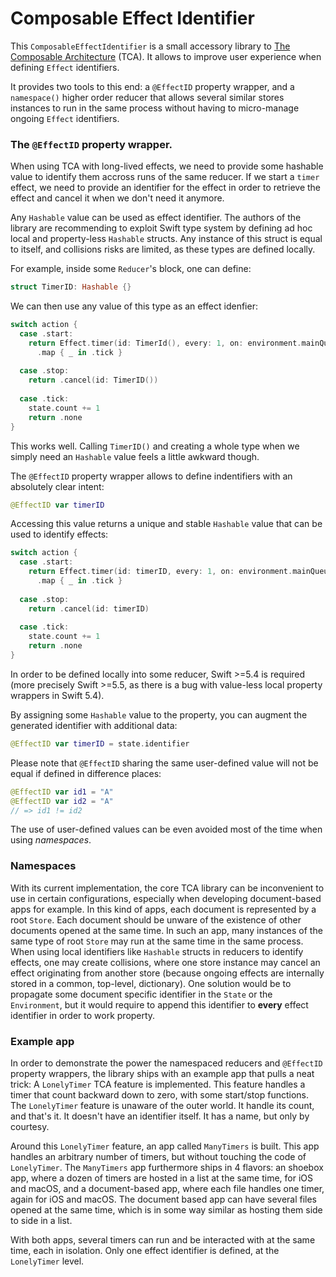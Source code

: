 # Composable Effect Identifier

This `ComposableEffectIdentifier` is a small accessory library to [The Composable Architecture](https://github.com/pointfreeco/swift-composable-architecture) (TCA). It allows to improve user experience when defining `Effect` identifiers.

It provides two tools to this end: a `@EffectID` property wrapper, and a `namespace()` higher order reducer that allows several similar stores instances to run in the same process without having to micro-manage ongoing `Effect` identifiers.

### The `@EffectID` property wrapper.
When using TCA with long-lived effects, we need to provide some hashable value to identify them accross runs of the same reducer. If we start a `timer` effect, we need to provide an identifier for the effect in order to retrieve the effect and cancel it when we don't need it anymore.

Any `Hashable` value can be used as effect identifier. The authors of the library are recommending to exploit Swift type system by defining ad hoc local and property-less `Hashable` structs. Any instance of this struct is equal to itself, and collisions risks are limited, as these types are defined locally.

For example, inside some `Reducer`'s block, one can define:
```swift
struct TimerID: Hashable {}
```
We can then use any value of this type as an effect idenfier:
```swift
switch action {
  case .start:
    return Effect.timer(id: TimerId(), every: 1, on: environment.mainQueue)
      .map { _ in .tick }
      
  case .stop:
    return .cancel(id: TimerID())
   
  case .tick:
    state.count += 1
    return .none
}
```

This works well. Calling `TimerID()` and creating a whole type when we simply need an `Hashable` value feels a little awkward though.

The `@EffectID` property wrapper allows to define indentifiers with an absolutely clear intent:
```swift
@EffectID var timerID
```
Accessing this value returns a unique and stable `Hashable` value that can be used to identify effects:
```swift
switch action {
  case .start:
    return Effect.timer(id: timerID, every: 1, on: environment.mainQueue)
      .map { _ in .tick }
      
  case .stop:
    return .cancel(id: timerID)
   
  case .tick:
    state.count += 1
    return .none
}
```

In order to be defined locally into some reducer, Swift >=5.4 is required (more precisely Swift >=5.5, as there is a bug with value-less local property wrappers in Swift 5.4).

By assigning some `Hashable` value to the property, you can augment the generated identifier with additional data:
```swift
@EffectID var timerID = state.identifier
```
Please note that `@EffectID` sharing the same user-defined value will not be equal if defined in difference places:
```swift
@EffectID var id1 = "A"
@EffectID var id2 = "A"
// => id1 != id2
```
The use of user-defined values can be even avoided most of the time when using _namespaces_.

### Namespaces
With its current implementation, the core TCA library can be inconvenient to use in certain configurations, especially when developing document-based apps for example. In this kind of apps, each document is represented by a root `Store`. Each document should be unware of the existence of other documents opened at the same time. In such an app, many instances of the same type of root `Store` may run at the same time in the same process. When using local identifiers like `Hashable` structs in reducers to identify effects, one may create collisions, where one store instance may cancel an effect originating from another store (because ongoing effects are internally stored in a common, top-level, dictionary). One solution would be to propagate some document specific identifier in the `State` or the `Environment`, but it would require to append this identifier to **every** effect identifier in order to work property.


### Example app
In order to demonstrate the power the namespaced reducers and `@EffectID` property wrappers, the library ships with an example app that pulls a neat trick: A `LonelyTimer` TCA feature is implemented. This feature handles a timer that count backward down to zero, with some start/stop functions. The `LonelyTimer` feature is unaware of the outer world. It handle its count, and that's it. It doesn't have an identifier itself. It has a name, but only by courtesy.

Around this `LonelyTimer` feature, an app called `ManyTimers` is built. This app handles an arbitrary number of timers, but without touching the code of `LonelyTimer`. The `ManyTimers` app furthermore ships in 4 flavors: an shoebox app, where a dozen of timers are hosted in a list at the same time, for iOS and macOS, and a document-based app, where each file handles one timer, again for iOS and macOS. The document based app can have several files opened at the same time, which is in some way similar as hosting them side to side in a list.

With both apps, several timers can run and be interacted with at the same time, each in isolation. Only one effect identifier is defined, at the `LonelyTimer` level.





